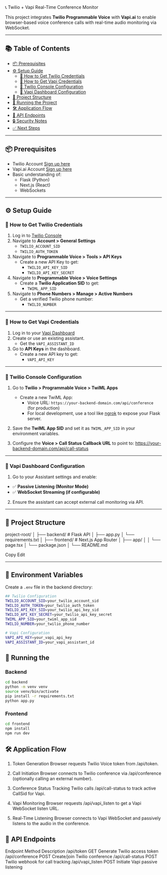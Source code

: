  📞 Twilio + Vapi Real-Time Conference Monitor

This project integrates **Twilio Programmable Voice** with **Vapi.ai** to enable browser-based voice conference calls with real-time audio monitoring via WebSocket.

---

## 📚 Table of Contents

- [📦 Prerequisites](#-prerequisites)
- [⚙️ Setup Guide](#️-setup-guide)
  - [🔐 How to Get Twilio Credentials](#-how-to-get-twilio-credentials)
  - [🔐 How to Get Vapi Credentials](#-how-to-get-vapi-credentials)
  - [🔧 Twilio Console Configuration](#-twilio-console-configuration)
  - [🔧 Vapi Dashboard Configuration](#-vapi-dashboard-configuration)
- [📂 Project Structure](#-project-structure)
- [🚀 Running the Project](#-running-the-project)
- [🛠️ Application Flow](#️-application-flow)
- [🧩 API Endpoints](#-api-endpoints)
- [🔒 Security Notes](#-security-notes)
- [✅ Next Steps](#-next-steps)

---

## 📦 Prerequisites

- Twilio Account [Sign up here](https://www.twilio.com/try-twilio)
- Vapi.ai Account [Sign up here](https://vapi.ai/)
- Basic understanding of:
  - Flask (Python)
  - Next.js (React)
  - WebSockets

---

## ⚙️ Setup Guide

### 🔐 How to Get Twilio Credentials

1. Log in to [Twilio Console](https://www.twilio.com/console)
2. Navigate to **Account > General Settings**
   - `TWILIO_ACCOUNT_SID`
   - `TWILIO_AUTH_TOKEN`
3. Navigate to **Programmable Voice > Tools > API Keys**
   - Create a new API Key to get:
     - `TWILIO_API_KEY_SID`
     - `TWILIO_API_KEY_SECRET`
4. Navigate to **Programmable Voice > Voice Settings**
   - Create a **Twilio Application SID** to get:
     - `TWIML_APP_SID`
5. Navigate to **Phone Numbers > Manage > Active Numbers**
   - Get a verified Twilio phone number:
     - `TWILIO_NUMBER`

---

### 🔐 How to Get Vapi Credentials

1. Log in to your [Vapi Dashboard](https://dashboard.vapi.ai/)
2. Create or use an existing assistant.
   - Get the `VAPI_ASSISTANT_ID`
3. Go to **API Keys** in the dashboard.
   - Create a new API key to get:
     - `VAPI_API_KEY`

---

### 🔧 Twilio Console Configuration

1. Go to **Twilio > Programmable Voice > TwiML Apps**  
   - Create a new TwiML App:
     - Voice URL: `https://your-backend-domain.com/api/conference` (for production)
     - For local development, use a tool like [ngrok](https://ngrok.com/) to expose your Flask server.

2. Save the **TwiML App SID** and set it as `TWIML_APP_SID` in your environment variables.

3. Configure the **Voice > Call Status Callback URL** to point to:
https://your-backend-domain.com/api/call-status


---

### 🔧 Vapi Dashboard Configuration

1. Go to your Assistant settings and enable:
- ✅ **Passive Listening (Monitor Mode)**
- ✅ **WebSocket Streaming (if configurable)**
2. Ensure the assistant can accept external call monitoring via API.

---

## 📂 Project Structure

project-root/
│
├── backend/ # Flask API
│ ├── app.py
│ └── requirements.txt
│
├── frontend/ # Next.js App Router
│ ├── app/
│ │ └── page.tsx
│ └── package.json
│
└── README.md

Copy
Edit

---

## 🔐 Environment Variables

Create a `.env` file in the backend directory:

```bash
## Twilio Configuration
TWILIO_ACCOUNT_SID=your_twilio_account_sid
TWILIO_AUTH_TOKEN=your_twilio_auth_token
TWILIO_API_KEY_SID=your_twilio_api_key_sid
TWILIO_API_KEY_SECRET=your_twilio_api_key_secret
TWIML_APP_SID=your_twiml_app_sid
TWILIO_NUMBER=your_twilio_phone_number

# Vapi Configuration
VAPI_API_KEY=your_vapi_api_key
VAPI_ASSISTANT_ID=your_vapi_assistant_id
```
## 🚀 Running the 

### Backend
```bash
cd backend
python -m venv venv
source venv/bin/activate
pip install -r requirements.txt
python app.py
```

### Frontend
```bash
cd frontend
npm install
npm run dev
```

## 🛠️ Application Flow
1. Token Generation
Browser requests Twilio Voice token from /api/token.

2. Call Initiation
Browser connects to Twilio conference via /api/conference (optionally calling an external number).

3. Conference Status Tracking
Twilio calls /api/call-status to track active CallSid for Vapi.

4. Vapi Monitoring
Browser requests /api/vapi_listen to get a Vapi WebSocket listen URL.

5. Real-Time Listening
Browser connects to Vapi WebSocket and passively listens to the audio in the conference.

## 🧩 API Endpoints
Endpoint	            Method	            Description
/api/token	            GET	                Generate Twilio access token
/api/conference	        POST	            Create/join Twilio conference
/api/call-status	    POST	            Twilio webhook for call tracking
/api/vapi_listen	    POST	            Initiate Vapi passive listening
